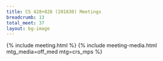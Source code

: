 ```yaml
---
title: CS 428+828 (201830) Meetings
breadcrumb: 13
total_meet: 37
layout: bg-image
---
```

{% include meeting.html %}
{% include meeting-media.html mtg_media=off_med mtg=crs_mps %}
